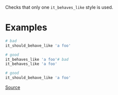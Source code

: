 
Checks that only one `it_behaves_like` style is used.

# Examples

```ruby
# bad
it_should_behave_like 'a foo'

# good
it_behaves_like 'a foo'# bad
it_behaves_like 'a foo'

# good
it_should_behave_like 'a foo'
```

[Source](http://www.rubydoc.info/gems/rubocop/RuboCop/Cop/RSpec/ItBehavesLike)